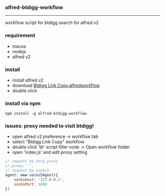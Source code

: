 ### alfred-btdigg-workflow
----
workflow script for btdigg search for alfred v2

### requirement
* macos
* nodejs
* alfred v2

### install
* install alfred v2
* download [Btdigg Link Copy.alfredworkflow](https://github.com/rehorn/alfred-btdigg-workflow/blob/master/Btdigg%20Link%20Copy.alfredworkflow?raw=true)
* double click

### install via npm
```
npm install -g alfred-btdigg-workflow
```

### issues: proxy needed to visit btdigg!
* open alfred v2 preference -> workflow tab
* select "Btdigg Link Copy" workflow
* double click 'bt' script filter node -> Open workflow folder
* open 'index.js' and edit proxy setting 
```javascript
// request by http proxy
// proxy: '',
// request by socks5
agent: new socks5Agent({
    socksHost: '127.0.0.1',
    socksPort: 1080
})
``` 
